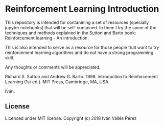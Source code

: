 # Reinforcement Learning Introduction
This repository is intended for contanining a set of resources (specially jupyter notebooks) that will be self-contained. In them I try the some of the techniques and methods explained in the Sutton and Barto book: Reinforcement learning - An introduction. 

This is also intended to serve as a resource for those people that want to try reinforcement learning algorithms and do not have a strong programming skill.

Any thoughts or comments will be appreciated.

Richard S. Sutton and Andrew G. Barto. 1998. Introduction to Reinforcement Learning (1st ed.). MIT Press, Cambridge, MA, USA.

Iván.

## License
Licensed under MIT license.
Copyright (c) 2018 Iván Vallés Pérez

